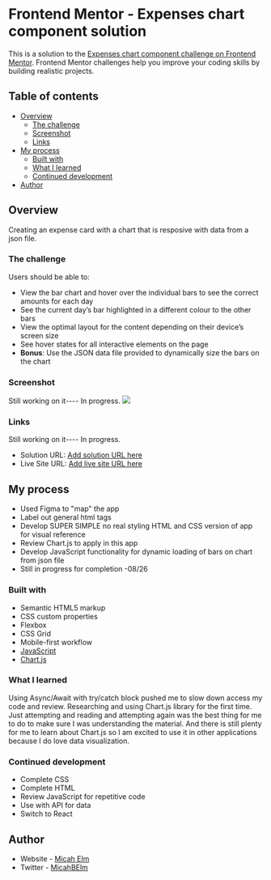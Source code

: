 # Frontend Mentor - Expenses chart component solution

This is a solution to the [Expenses chart component challenge on Frontend Mentor](https://www.frontendmentor.io/challenges/expenses-chart-component-e7yJBUdjwt). Frontend Mentor challenges help you improve your coding skills by building realistic projects.

## Table of contents

- [Overview](#overview)
  - [The challenge](#the-challenge)
  - [Screenshot](#screenshot)
  - [Links](#links)
- [My process](#my-process)
  - [Built with](#built-with)
  - [What I learned](#what-i-learned)
  - [Continued development](#continued-development)
- [Author](#author)

## Overview

Creating an expense card with a chart that is resposive with data from a json file.

### The challenge

Users should be able to:

- View the bar chart and hover over the individual bars to see the correct amounts for each day
- See the current day’s bar highlighted in a different colour to the other bars
- View the optimal layout for the content depending on their device’s screen size
- See hover states for all interactive elements on the page
- **Bonus**: Use the JSON data file provided to dynamically size the bars on the chart

### Screenshot

Still working on it---- In progress.
![](./screenshot.jpg)

### Links

Still working on it---- In progress.

- Solution URL: [Add solution URL here](https://your-solution-url.com)
- Live Site URL: [Add live site URL here](https://your-live-site-url.com)

## My process

- Used Figma to "map" the app
- Label out general html tags
- Develop SUPER SIMPLE no real styling HTML and CSS version of app for visual reference
- Review Chart.js to apply in this app
- Develop JavaScript functionality for dynamic loading of bars on chart from json file
- Still in progress for completion -08/26

### Built with

- Semantic HTML5 markup
- CSS custom properties
- Flexbox
- CSS Grid
- Mobile-first workflow
- [JavaScript](https://www.javascript.com/)
- [Chart.js](https://chartjs.org/)

### What I learned

Using Async/Await with try/catch block pushed me to slow down access my code and review. Researching and using Chart.js library for the first time. Just attempting and reading and attempting again was the best thing for me to do to make sure I was understanding the material. And there is still plenty for me to learn about Chart.js so I am excited to use it in other applications because I do love data visualization.

### Continued development

- Complete CSS
- Complete HTML
- Review JavaScript for repetitive code
- Use with API for data
- Switch to React

## Author

- Website - [Micah Elm](https://github.com/MicahBear)
- Twitter - [MicahBElm](https://twitter.com/MicahBElm)
